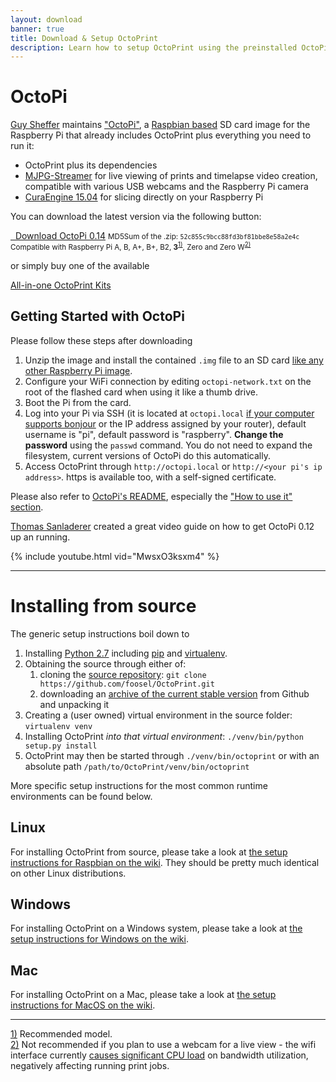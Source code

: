 ```yaml
---
layout: download
banner: true
title: Download & Setup OctoPrint
description: Learn how to setup OctoPrint using the preinstalled OctoPi image for Raspberry Pi, or how to install from source on Windows, Linux and Mac.
---
```


# OctoPi

[Guy Sheffer](https://github.com/guysoft) maintains ["OctoPi"](https://octopi.octoprint.org),
a [Raspbian based](http://www.raspbian.org/) SD card image for the Raspberry Pi
that already includes OctoPrint plus everything you need to run it:

* OctoPrint plus its dependencies
* [MJPG-Streamer](https://github.com/jacksonliam/mjpg-streamer)
  for live viewing of prints and timelapse video creation, compatible with various
  USB webcams and the Raspberry Pi camera
* [CuraEngine 15.04](https://github.com/Ultimaker/CuraEngine) for slicing directly
  on your Raspberry Pi

You can download the latest version via the following button:

<div class="text-center">
    <a class="btn btn-large btn-block" href="https://octopi.octoprint.org/latest" data-event-category="download" data-event-action="latest"><i class="icon-download-alt icon-large"></i>&nbsp;&nbsp;Download&nbsp;OctoPi&nbsp;0.14</a>
    <small>MD5Sum of the .zip: <code>52c855c9bcc88fd3bf81bbe8e58a2e4c</code></small><br>
    <small>Compatible with Raspberry Pi A, B, A+, B+, B2, <strong>3</strong><sup><a href="#footnote-1-text" class="footnote" id="footnote-1">1)</a></sup>, Zero and Zero W<sup><a href="#footnote-2-text" class="footnote" id="footnote-2">2)</a></sup></small>
</div>

or simply buy one of the available

<div class="text-center">
    <a class="btn btn-large btn-block" href="/support-octoprint/#kits" data-event-category="download" data-event-action="kits">All-in-one OctoPrint Kits</a>
</div>

##  Getting Started with OctoPi

Please follow these steps after downloading

1. Unzip the image and install the contained ``.img`` file to an SD card
   [like any other Raspberry Pi image](https://www.raspberrypi.org/documentation/installation/installing-images/README.md).
2. Configure your WiFi connection by editing ``octopi-network.txt`` on the root of the
   flashed card when using it like a thumb drive.
3. Boot the Pi from the card.
4. Log into your Pi via SSH (it is located at ``octopi.local``
   [if your computer supports bonjour](https://learn.adafruit.com/bonjour-zeroconf-networking-for-windows-and-linux/overview)
   or the IP address assigned by your router), default username is "pi",
   default password is "raspberry". **Change the password** using the ``passwd``
   command. You do not need to expand the filesystem, current versions of OctoPi do this automatically.
5. Access OctoPrint through ``http://octopi.local`` or ``http://<your pi's ip address>``. https is available too,
   with a self-signed certificate.

Please also refer to [OctoPi's README](https://github.com/guysoft/OctoPi), especially the ["How to use it" section](https://github.com/guysoft/OctoPi#how-to-use-it).

[Thomas Sanladerer](https://www.youtube.com/channel/UCb8Rde3uRL1ohROUVg46h1A) created a great video guide on how to get OctoPi 0.12 up an running.

{% include youtube.html vid="MwsxO3ksxm4" %}

----

#  Installing from source

The generic setup instructions boil down to

1. Installing [Python 2.7](https://www.python.org/) including [pip](https://pip.pypa.io/en/latest/installing.html) and [virtualenv](https://virtualenv.pypa.io/en/stable/installation/).
2. Obtaining the source through either of:
   1. cloning the [source repository](https://github.com/foosel/OctoPrint.git): `git clone https://github.com/foosel/OctoPrint.git`
   2. downloading an [archive of the current stable version](https://github.com/foosel/OctoPrint/archive/master.zip) from Github and unpacking it
3. Creating a (user owned) virtual environment in the source folder: `virtualenv venv`
4. Installing OctoPrint *into that virtual environment*: `./venv/bin/python setup.py install`
5. OctoPrint may then be started through `./venv/bin/octoprint` or with an absolute path `/path/to/OctoPrint/venv/bin/octoprint`

More specific setup instructions for the most common runtime environments can be found below.

##  Linux

For installing OctoPrint from source, please take a look at [the setup instructions for Raspbian on the wiki](https://github.com/foosel/OctoPrint/wiki/Setup-on-a-Raspberry-Pi-running-Raspbian).
They should be pretty much identical on other Linux distributions.

##  Windows

For installing OctoPrint on a Windows system, please take a look at [the setup instructions for Windows on the wiki](https://github.com/foosel/OctoPrint/wiki/Setup-on-Windows).

## Mac

For installing OctoPrint on a Mac, please take a look at [the setup instructions for MacOS on the wiki](https://github.com/foosel/OctoPrint/wiki/Setup-on-Mac).

----

<div class="footnotes">
    <div class="footnote-text">
        <a href="#footnote-1" id="footnote-1-text">1)</a> Recommended model.
    </div>
    <div class="footnote-text">
        <a href="#footnote-2" id="footnote-2-text">2)</a> Not recommended if you plan to use a webcam for a live view - the wifi interface currently <a href="https://github.com/guysoft/OctoPi/issues/318#issuecomment-284762963" target="_blank">causes significant CPU load</a> on bandwidth utilization, negatively affecting running print jobs.
    </div>
</div>

